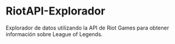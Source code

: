 # RiotAPI-Explorador
Explorador de datos utilizando la API de Riot Games para obtener información sobre League of Legends.
